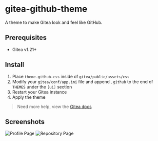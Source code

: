 # gitea-github-theme
A theme to make Gitea look and feel like GitHub.

## Prerequisites
- Gitea v1.21+

## Install
1. Place `theme-github.css` inside of `gitea/public/assets/css`
2. Modify your `gitea/conf/app.ini` file and append `,github` to the end of `THEMES` under the `[ui]` section
3. Restart your Gitea instance
4. Apply the theme
> Need more help, view the [Gitea docs](https://docs.gitea.com/next/administration/customizing-gitea#customizing-the-look-of-gitea)

## Screenshots
![Profile Page](https://cdn.rainnny.club/CFaMgWvCV0u8.png)
![Repository Page](https://cdn.rainnny.club/ybHJsSnrtYOB.png)
